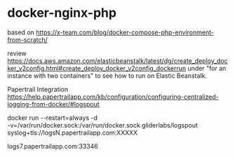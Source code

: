 # docker-nginx-php

based on https://x-team.com/blog/docker-compose-php-environment-from-scratch/

review https://docs.aws.amazon.com/elasticbeanstalk/latest/dg/create_deploy_docker_v2config.html#create_deploy_docker_v2config_dockerrun under "for an instance with two containers" to see how to run on Elastic Beanstalk.

Papertrail Integration
https://help.papertrailapp.com/kb/configuration/configuring-centralized-logging-from-docker/#logspout


docker run --restart=always -d \
    -v=/var/run/docker.sock:/var/run/docker.sock gliderlabs/logspout  \
    syslog+tls://logsN.papertrailapp.com:XXXXX

 logs7.papertrailapp.com:33346    